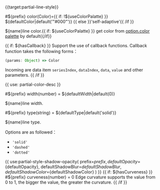 {{target:partial-line-style}}

#${prefix} color(Color)={{ if: !${useColorPalatte} }} ${defaultColor|default('"#000"')} {{ else }}'self-adaptive'{{ /if }}

${name}line color.{{ if: ${useColorPalatte} }} get color from [option.color palette](~color) by default{{/if}}

{{ if: ${hasCallback} }}
Support the use of callback functions. Callback function takes the following forms：
```js
(params: Object) => Color
```
Incoming are data item `seriesIndex`, `dataIndex`, `data`, `value` and other parameters.
{{ /if }}

{{ use: partial-color-desc }}

#${prefix} width(number) = ${defaultWidth|default(0)}

${name}line width.

#${prefix} type(string) = ${defaultType|default('solid')}

${name}line type.

Options are as followed：
+ `'solid'`
+ `'dashed'`
+ `'dotted'`

{{ use:partial-style-shadow-opacity(
    prefix=${prefix},
    defaultOpacity=${defaultOpacity},
    defaultShadowBlur=${defaultShadowBlur},
    defaultShadowColor=${defaultShadowColor}
) }}
{{ if: ${hasCurveness} }}
#${prefix} curveness(number) = 0
Edge curvature supports the value from 0 to 1, the bigger the value, the greater the curvature.
{{ /if }}

